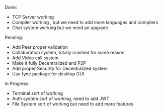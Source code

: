 Done:
- TCP Server working
- Compiler working , but we need to add more languages and compilers
- Chat system working but we need an upgrade

Pending:
- Add Peer proper validation 
- Collaboration system, totally crashed for some reason
- Add Video call system
- Make it fully Decentralized and P2P
- Add proper Security for Decentralized system
- Use fyne package for desktop GUI

In Progress:
- Terminal sort of working
- Auth system sort of working, need to add JWT
- File System sort of working but need to add more features